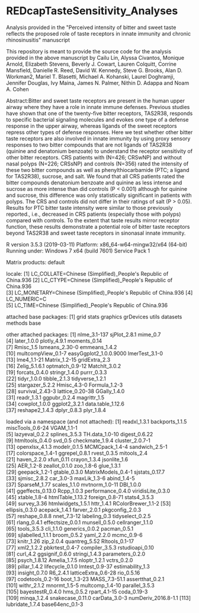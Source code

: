 # REDcapTasteSensitivity_Analyses
Analysis provided in the "Perceived intensity of bitter and sweet taste reflects the proposed role of taste receptors in innate immunity and chronic rhinosinusitis" manuscript

This repository is meant to provide the source code for the analysis provided in the above manuscript by Cailu Lin, Alyssa Civantos, Monique Arnold, Elizabeth Stevens, Beverly J. Cowart, Lauren Colquitt, Corrine Mansfield, Danielle R. Reed, David W. Kennedy, Steve G. Brooks, Alan D. Workman2, Mariel T. Blasetti, Michael A. Kohanski, Laurel Doghramji, Jennifer Douglas, Ivy Maina, James N. Palmer, Nithin D. Adappa and Noam A. Cohen

Abstract:Bitter and sweet taste receptors are present in the human upper airway where they have a role in innate immune defenses. Previous studies have shown that one of the twenty-five bitter receptors, TAS2R38, responds to specific bacterial signaling molecules and evokes one type of a defense response in the upper airway, whereas ligands of the sweet receptors repress other types of defense responses. Here we test whether other bitter taste receptors are also involved in innate immunity by using proxy sensory responses to two bitter compounds that are not ligands of TAS2R38 (quinine and denatonium benzoate) to understand the receptor sensitivity of other bitter receptors. CRS patients with (N=426; CRSwNP) and without nasal polyps (N=226; CRSsNP) and controls (N=356) rated the intensity of these two bitter compounds as well as phenylthiocarbamide (PTC; a ligand for TAS2R38), sucrose, and salt. We found that all CRS patients rated the bitter compounds denatonium benzoate and quinine as less intense and sucrose as more intense than did controls (P < 0.001) although for quinine and sucrose, this difference was only statistically significant in patients with polyps. The CRS and controls did not differ in their ratings of salt (P > 0.05). Results for PTC bitter taste intensity were similar to those previously reported., i.e., decreased in CRS patients (especially those with polyps) compared with controls. To the extent that taste results mirror receptor function, these results demonstrate a potential role of bitter taste receptors beyond TAS2R38 and sweet taste receptors in sinonasal innate immunity. 



R version 3.5.3 (2019-03-11)
Platform: x86_64-w64-mingw32/x64 (64-bit)
Running under: Windows 7 x64 (build 7601) Service Pack 1

Matrix products: default

locale:
[1] LC_COLLATE=Chinese (Simplified)_People's Republic of China.936 
[2] LC_CTYPE=Chinese (Simplified)_People's Republic of China.936   
[3] LC_MONETARY=Chinese (Simplified)_People's Republic of China.936
[4] LC_NUMERIC=C                                                   
[5] LC_TIME=Chinese (Simplified)_People's Republic of China.936    

attached base packages:
[1] grid      stats     graphics  grDevices utils     datasets  methods   base     

other attached packages:
 [1] nlme_3.1-137           sjPlot_2.8.1           mime_0.7              
 [4] later_1.0.0            plotly_4.9.1           moments_0.14          
 [7] Rmisc_1.5              lsmeans_2.30-0         emmeans_1.4.2         
[10] multcompView_0.1-7     easyGgplot2_1.0.0.9000 lmerTest_3.1-0        
[13] lme4_1.1-21            Matrix_1.2-15          gridExtra_2.3         
[16] Zelig_5.1.6.1          optmatch_0.9-12        MatchIt_3.0.2         
[19] forcats_0.4.0          stringr_1.4.0          purrr_0.3.3           
[22] tidyr_1.0.0            tibble_2.1.3           tidyverse_1.2.1       
[25] stargazer_5.2.2        Hmisc_4.3-0            Formula_1.2-3         
[28] survival_2.43-3        lattice_0.20-38        GGally_1.4.0          
[31] readr_1.3.1            ggpubr_0.2.4           magrittr_1.5          
[34] cowplot_1.0.0          ggplot2_3.2.1          data.table_1.12.6     
[37] reshape2_1.4.3         dplyr_0.8.3            plyr_1.8.4            

loaded via a namespace (and not attached):
  [1] readxl_1.3.1        backports_1.1.5     miscTools_0.6-24    VGAM_1.1-1         
  [5] lazyeval_0.2.2      splines_3.5.3       TH.data_1.0-10      digest_0.6.22      
  [9] htmltools_0.4.0     svd_0.5             checkmate_1.9.4     cluster_2.0.7-1    
 [13] openxlsx_4.1.3      modelr_0.1.5        MCMCpack_1.4-4      sandwich_2.5-1     
 [17] colorspace_1.4-1    ggrepel_0.8.1       rvest_0.3.5         mitools_2.4        
 [21] haven_2.2.0         xfun_0.11           crayon_1.3.4        jsonlite_1.6       
 [25] AER_1.2-8           zeallot_0.1.0       zoo_1.8-6           glue_1.3.1         
 [29] geepack_1.2-1       gtable_0.3.0        MatrixModels_0.4-1  sjstats_0.17.7     
 [33] sjmisc_2.8.2        car_3.0-3           maxLik_1.3-6        abind_1.4-5        
 [37] SparseM_1.77        scales_1.1.0        mvtnorm_1.0-11      DBI_1.0.0          
 [41] ggeffects_0.13.0    Rcpp_1.0.3          performance_0.4.0   viridisLite_0.3.0  
 [45] xtable_1.8-4        htmlTable_1.13.2    foreign_0.8-71      stats4_3.5.3       
 [49] survey_3.36         htmlwidgets_1.5.1   httr_1.4.1          RColorBrewer_1.1-2 
 [53] ellipsis_0.3.0      acepack_1.4.1       farver_2.0.1        pkgconfig_2.0.3    
 [57] reshape_0.8.8       nnet_7.3-12         labeling_0.3        tidyselect_0.2.5   
 [61] rlang_0.4.1         effectsize_0.0.1    munsell_0.5.0       cellranger_1.1.0   
 [65] tools_3.5.3         cli_1.1.0           generics_0.0.2      pacman_0.5.1       
 [69] sjlabelled_1.1.1    broom_0.5.2         yaml_2.2.0          mcmc_0.9-6         
 [73] knitr_1.26          zip_2.0.4           quantreg_5.52       RItools_0.1-17     
 [77] xml2_1.2.2          pbkrtest_0.4-7      compiler_3.5.3      rstudioapi_0.10    
 [81] curl_4.2            ggsignif_0.6.0      stringi_1.4.3       parameters_0.2.0   
 [85] psych_1.8.12        Amelia_1.7.5        nloptr_1.2.1        vctrs_0.2.0        
 [89] pillar_1.4.2        lifecycle_0.1.0     lmtest_0.9-37       estimability_1.3   
 [93] insight_0.7.0       R6_2.4.1            latticeExtra_0.6-28 rio_0.5.16         
 [97] codetools_0.2-16    boot_1.3-23         MASS_7.3-51.1       assertthat_0.2.1   
[101] withr_2.1.2         mnormt_1.5-5        multcomp_1.4-10     parallel_3.5.3     
[105] bayestestR_0.4.0    hms_0.5.2           rpart_4.1-15        coda_0.19-3        
[109] minqa_1.2.4         snakecase_0.11.0    carData_3.0-3       numDeriv_2016.8-1.1
[113] lubridate_1.7.4     base64enc_0.1-3 
